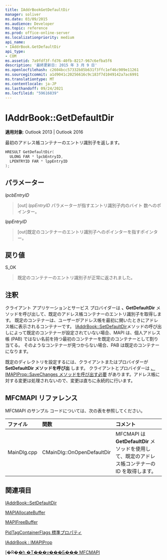 ```yaml
---
title: IAddrBookGetDefaultDir
manager: soliver
ms.date: 03/09/2015
ms.audience: Developer
ms.topic: reference
ms.prod: office-online-server
ms.localizationpriority: medium
api_name:
- IAddrBook.GetDefaultDir
api_type:
- COM
ms.assetid: 7a9fdf3f-fd76-40fb-8217-967c6efba5f6
description: '最終更新日: 2015 年 3 月 9 日'
ms.openlocfilehash: c2604bcc57332b85b631f3ffc1ef46c909e11261
ms.sourcegitcommit: a1d9041c20256616c9c183f7d1049142a7ac6991
ms.translationtype: MT
ms.contentlocale: ja-JP
ms.lasthandoff: 09/24/2021
ms.locfileid: "59616839"
---
```

# <a name="iaddrbookgetdefaultdir"></a>IAddrBook::GetDefaultDir

  
  
**適用対象**: Outlook 2013 | Outlook 2016 
  
最初のアドレス帳コンテナーのエントリ識別子を返します。
  
```cpp
HRESULT GetDefaultDir(
  ULONG FAR * lpcbEntryID,
  LPENTRYID FAR * lppEntryID
);
```

## <a name="parameters"></a>パラメーター

 _lpcbEntryID_
  
> [out]  _lppEntryID_ パラメーターが指すエントリ識別子内のバイト 数へのポインター。 
    
 _lppEntryID_
  
> [out]既定のコンテナーのエントリ識別子へのポインターを指すポインター。
    
## <a name="return-value"></a>戻り値

S_OK 
  
> 既定のコンテナーのエントリ識別子が正常に返されました。
    
## <a name="remarks"></a>注釈

クライアント アプリケーションとサービス プロバイダーは **、GetDefaultDir** メソッドを呼び出して、既定のアドレス帳コンテナーのエントリ識別子を取得します。 既定のコンテナーは、ユーザーがアドレス帳を最初に開いたときにアドレス帳に表示されるコンテナーです。 [IAddrBook::SetDefaultDir](iaddrbook-setdefaultdir.md)メソッドの呼び出しによって既定のコンテナーが設定されていない場合、MAPI は、個人アドレス帳 (PAB) ではない名前を持つ最初のコンテナーを既定のコンテナーとして割り当てる。 そのようなコンテナーが見つからない場合、PAB は既定のコンテナーになります。 
  
既定のディレクトリを設定するには、クライアントまたはプロバイダーが **SetDefaultDir メソッドを呼び出** します。 クライアントとプロバイダーは [、IMAPIProp::SaveChanges メソッドを呼び出す必要](imapiprop-savechanges.md) があります。アドレス帳に対する変更は処理されないので、変更は直ちに永続的に行います。 
  
## <a name="mfcmapi-reference"></a>MFCMAPI リファレンス

MFCMAPI のサンプル コードについては、次の表を参照してください。
  
|**ファイル**|**関数**|**コメント**|
|:-----|:-----|:-----|
|MainDlg.cpp  <br/> |CMainDlg::OnOpenDefaultDir  <br/> |MFCMAPI は **GetDefaultDir** メソッドを使用して、既定のアドレス帳コンテナーの ID を取得します。  <br/> |
   
## <a name="see-also"></a>関連項目



[IAddrBook::SetDefaultDir](iaddrbook-setdefaultdir.md)
  
[MAPIAllocateBuffer](mapiallocatebuffer.md)
  
[MAPIFreeBuffer](mapifreebuffer.md)
  
[PidTagContainerFlags 標準プロパティ](pidtagcontainerflags-canonical-property.md)
  
[IAddrBook : IMAPIProp](iaddrbookimapiprop.md)


[�R�[�h �T���v���Ƃ��� MFCMAPI](mfcmapi-as-a-code-sample.md)

